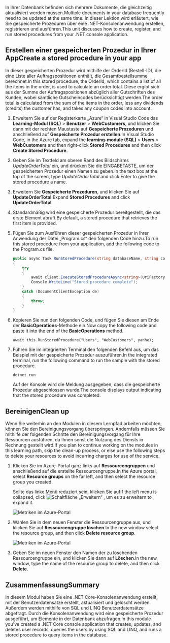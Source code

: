 <span data-ttu-id="d5899-101">In Ihrer Datenbank befinden sich mehrere Dokumente, die gleichzeitig aktualisiert werden müssen.</span><span class="sxs-lookup"><span data-stu-id="d5899-101">Multiple documents in your database frequently need to be updated at the same time.</span></span> <span data-ttu-id="d5899-102">In dieser Lektion wird erläutert, wie Sie gespeicherte Prozeduren über eine .NET-Konsolenanwendung erstellen, registrieren und ausführen.</span><span class="sxs-lookup"><span data-stu-id="d5899-102">This unit discusses how to create, register, and run stored procedures from your .NET console application.</span></span>

## <a name="create-a-stored-procedure-in-your-app"></a><span data-ttu-id="d5899-103">Erstellen einer gespeicherten Prozedur in Ihrer App</span><span class="sxs-lookup"><span data-stu-id="d5899-103">Create a stored procedure in your app</span></span>

<span data-ttu-id="d5899-104">In dieser gespeicherten Prozedur wird mithilfe der OrderId (Bestell-ID), die eine Liste aller Auftragspositionen enthält, die Gesamtbestellsumme berechnet.</span><span class="sxs-lookup"><span data-stu-id="d5899-104">In this stored procedure, the OrderId, which contains a list of all the items in the order, is used to calculate an order total.</span></span> <span data-ttu-id="d5899-105">Diese ergibt sich aus der Summe der Auftragspositionen abzüglich aller Gutschriften des Kunden, wobei sämtliche Gutscheincodes berücksichtigt werden.</span><span class="sxs-lookup"><span data-stu-id="d5899-105">The order total is calculated from the sum of the items in the order, less any dividends (credits) the customer has, and takes any coupon codes into account.</span></span>

1. <span data-ttu-id="d5899-106">Erweitern Sie auf der Registerkarte „Azure“ in Visual Studio Code das **Learning-Modul (SQL)** > **Benutzer** > **WebCustomers**, und klicken Sie dann mit der rechten Maustaste auf **Gespeicherte Prozeduren** und anschließend auf **Gespeicherte Prozedur erstellen**.</span><span class="sxs-lookup"><span data-stu-id="d5899-106">In Visual Studio Code, in the Azure tab, expand the **learning-module (SQL)** > **Users** > **WebCustomers** and then right-click **Stored Procedures** and then click **Create Stored Procedure**.</span></span>

1. <span data-ttu-id="d5899-107">Geben Sie im Textfeld am oberen Rand des Bildschirms *UpdateOrderTotal* ein, und drücken Sie die EINGABETASTE, um der gespeicherten Prozedur einen Namen zu geben.</span><span class="sxs-lookup"><span data-stu-id="d5899-107">In the text box at the top of the screen, type *UpdateOrderTotal* and click Enter to give the stored procedure a name.</span></span>

1. <span data-ttu-id="d5899-108">Erweitern Sie **Gespeicherte Prozeduren**, und klicken Sie auf **UpdateOrderTotal**.</span><span class="sxs-lookup"><span data-stu-id="d5899-108">Expand **Stored Procedures** and click **UpdateOrderTotal**.</span></span>

1. <span data-ttu-id="d5899-109">Standardmäßig wird eine gespeicherte Prozedur bereitgestellt, die das erste Element abruft.</span><span class="sxs-lookup"><span data-stu-id="d5899-109">By default, a stored procedure that retrieves the first item is provided.</span></span>

1. <span data-ttu-id="d5899-110">Fügen Sie zum Ausführen dieser gespeicherten Prozedur in Ihrer Anwendung der Datei „Program.cs“ den folgenden Code hinzu.</span><span class="sxs-lookup"><span data-stu-id="d5899-110">To run this stored procedure from your application, add the following code to the Program.cs file.</span></span>

    ```csharp
    public async Task RunStoredProcedure(string databaseName, string collectionName, User user)
    {
        try
        {
            await client.ExecuteStoredProcedureAsync<string>(UriFactory.CreateStoredProcedureUri(databaseName, collectionName, "sample"), new RequestOptions { PartitionKey = new PartitionKey(user.UserId) });
            Console.WriteLine("Stored procedure complete");
        }
        catch (DocumentClientException de)
        {
            throw;
        }
    }
    ```
    <!--TODO: Update sproc to take order total and check for available dividend, and use of summer coupon code, and provide updated total-->

1. <span data-ttu-id="d5899-111">Kopieren Sie nun den folgenden Code, und fügen Sie diesen am Ende der **BasicOperations**-Methode ein.</span><span class="sxs-lookup"><span data-stu-id="d5899-111">Now copy the following code and paste it into the end of the **BasicOperations** method.</span></span>

    ```
    await this.RunStoredProcedure("Users", "WebCustomers", yanhe);
    ```

1. <span data-ttu-id="d5899-112">Führen Sie im integrierten Terminal den folgenden Befehl aus, um das Beispiel mit der gespeicherte Prozedur auszuführen.</span><span class="sxs-lookup"><span data-stu-id="d5899-112">In the integrated terminal, run the following command to run the sample with the stored procedure.</span></span>

    ```
    dotnet run
    ```
    <span data-ttu-id="d5899-113">Auf der Konsole wird die Meldung ausgegeben, dass die gespeicherte Prozedur abgeschlossen wurde.</span><span class="sxs-lookup"><span data-stu-id="d5899-113">The console displays output indicating that the stored procedure was completed.</span></span>

## <a name="clean-up"></a><span data-ttu-id="d5899-114">Bereinigen</span><span class="sxs-lookup"><span data-stu-id="d5899-114">Clean up</span></span>
<!---TODO: Update for sandbox?--->

<span data-ttu-id="d5899-115">Wenn Sie weiterhin an den Modulen in diesem Lernpfad arbeiten möchten, können Sie den Bereinigungsvorgang überspringen. Andernfalls müssen Sie mithilfe der folgenden Schritte den Bereinigungsvorgang für Ihre Ressourcen ausführen, da Ihnen sonst die Nutzung des Diensts in Rechnung gestellt wird.</span><span class="sxs-lookup"><span data-stu-id="d5899-115">If you plan to continue working on the modules in this learning path, skip the clean-up process, or else use the following steps to delete your resources to avoid incurring charges for use of the service.</span></span>

1. <span data-ttu-id="d5899-116">Klicken Sie im Azure-Portal ganz links auf **Ressourcengruppen** und anschließend auf die erstellte Ressourcengruppe.</span><span class="sxs-lookup"><span data-stu-id="d5899-116">In the Azure portal, select **Resource groups** on the far left, and then select the resource group you created.</span></span>  

    <span data-ttu-id="d5899-117">Sollte das linke Menü reduziert sein, klicken Sie auf</span><span class="sxs-lookup"><span data-stu-id="d5899-117">If the left menu is collapsed, click</span></span> ![Schaltfläche „Erweitern“](../media/5-javascript-programming/expand.png) <span data-ttu-id="d5899-119">, um es zu erweitern.</span><span class="sxs-lookup"><span data-stu-id="d5899-119">to expand it.</span></span>

   ![Metriken im Azure-Portal](../media/5-javascript-programming/delete-resources-select.png)

1. <span data-ttu-id="d5899-121">Wählen Sie in dem neuen Fenster die Ressourcengruppe aus, und klicken Sie auf **Ressourcengruppe löschen**.</span><span class="sxs-lookup"><span data-stu-id="d5899-121">In the new window select the resource group, and then click **Delete resource group**.</span></span>

   ![Metriken im Azure-Portal](../media/5-javascript-programming/delete-resources.png)

1. <span data-ttu-id="d5899-123">Geben Sie im neuen Fenster den Namen der zu löschenden Ressourcengruppe ein, und klicken Sie dann auf **Löschen**.</span><span class="sxs-lookup"><span data-stu-id="d5899-123">In the new window, type the name of the resource group to delete, and then click **Delete**.</span></span>

## <a name="summary"></a><span data-ttu-id="d5899-124">Zusammenfassung</span><span class="sxs-lookup"><span data-stu-id="d5899-124">Summary</span></span>

<span data-ttu-id="d5899-125">In diesem Modul haben Sie eine .NET Core-Konsolenanwendung erstellt, mit der Benutzerdatensätze erstellt, aktualisiert und gelöscht werden. Außerdem werden mithilfe von SQL und LINQ Benutzerdatensätze abgefragt. Durch die Konsolenanwendung wird eine gespeicherte Prozedur ausgeführt, um Elemente in der Datenbank abzufragen.</span><span class="sxs-lookup"><span data-stu-id="d5899-125">In this module you've created a .NET Core console application that creates, updates, and deletes user records, queries the users by using SQL and LINQ, and runs a stored procedure to query items in the database.</span></span>